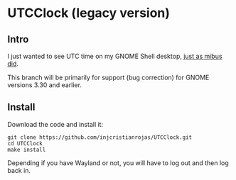 # UTCClock (legacy version)

## Intro

I just wanted to see UTC time on my GNOME Shell desktop,
[just as mibus did](https://github.com/mibus/MultiClock).

This branch will be primarily for support (bug correction) for GNOME versions 3.30 and earlier.

## Install

Download the code and install it:

```
git clone https://github.com/injcristianrojas/UTCClock.git
cd UTCClock
make install
```

Depending if you have Wayland or not, you will have to log out and then log back in.
